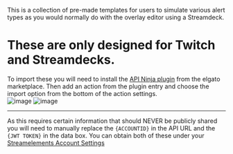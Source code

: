 This is a collection of pre-made templates for users to simulate various alert types as you would normally do with the overlay editor using a Streamdeck.


# These are only designed for Twitch and Streamdecks.


To import these you will need to install the [API Ninja plugin](https://marketplace.elgato.com/product/api-ninja-fd59edeb-e7e5-412f-91ef-304c3e03f035) from the elgato marketplace.
Then add an action from the plugin entry and choose the import option from the bottom of the action settings.  
![image](https://github.com/user-attachments/assets/bbeee930-0433-4543-8b6b-08cbfbb63e23)
![image](https://github.com/user-attachments/assets/eee71d9d-6b67-4a3e-be39-57a802e081ef)




__________________
As this requires certain information that should NEVER be publicly shared you will need to manually replace the `{ACCOUNTID}` in the API URL and the `{JWT TOKEN}` in the data box. You can obtain both of these under your [Streamelements Account Settings](https://streamelements.com/dashboard/account/channels)
